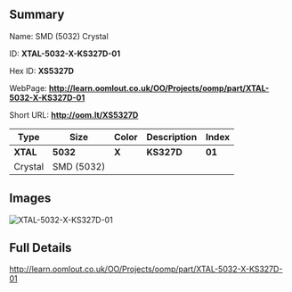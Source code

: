

## Summary
 
Name:  SMD (5032) Crystal 

ID: __XTAL-5032-X-KS327D-01__

Hex ID: __XS5327D__

WebPage: __http://learn.oomlout.co.uk/OO/Projects/oomp/part/XTAL-5032-X-KS327D-01__

Short URL: __http://oom.lt/XS5327D__


| Type   | Size   | Color   | Description   | Index   |    
| ----- | ------   | ------   | -----   | ----   |    
| __XTAL__   					| __5032__   					| __X__    						| __KS327D__    					| __01__ |    
| Crystal		| SMD (5032)	| 		| 	| 	|

## Images
![XTAL-5032-X-KS327D-01](http://oomlout.com/oomp-gen/parts/XTAL-5032-X-KS327D-01/XTAL-5032-X-KS327D-01_420.jpg)

## Full Details

 http://learn.oomlout.co.uk/OO/Projects/oomp/part/XTAL-5032-X-KS327D-01

